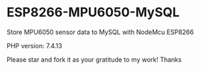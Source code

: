 # ESP8266-MPU6050-MySQL
Store MPU6050 sensor data to MySQL with NodeMcu ESP8266

PHP version: 7.4.13

Please star and fork it as your gratitude to my work!
Thanks
